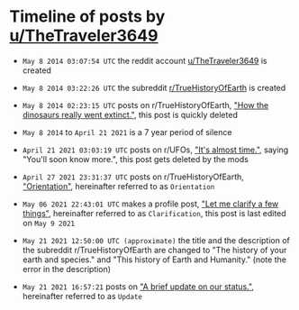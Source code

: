 # Timeline of posts by [u/TheTraveler3649](https://old.reddit.com/user/TheTraveler3649)

- `May 8 2014 03:07:54 UTC` the reddit account [u/TheTraveler3649](https://old.reddit.com/user/TheTraveler3649) is created

- `May 8 2014 03:22:26 UTC` the subreddit [r/TrueHistoryOfEarth](https://old.reddit.com/r/TrueHistoryOfEarth) is created

- `May 8 2014 02:23:15 UTC` posts on r/TrueHistoryOfEarth, ["How the dinosaurs really went extinct."](http://old.reddit.com/r/TrueHistoryOfEarth/comments/250g53/how_the_dinosaurs_really_went_extinct/), this post is quickly deleted

- `May 8 2014` to `April 21 2021` is a 7 year period of silence 

- `April 21 2021 03:03:19 UTC` posts on r/UFOs, ["It's almost time."](https://old.reddit.com/r/UFOs/comments/mv6wwb/its_almost_time/), saying "You'll soon know more.", this post gets deleted by the mods
  
- `April 27 2021 23:31:37 UTC` posts on r/TrueHistoryOfEarth, ["Orientation"](https://old.reddit.com/r/TrueHistoryOfEarth/comments/n01mzm/orientation/), hereinafter referred to as `Orientation`

- `May 06 2021 22:43:01 UTC` makes a profile post, ["Let me clarify a few things"](https://old.reddit.com/user/TheTraveler3649/comments/n6jv4i/let_me_clarify_a_few_things/), hereinafter referred to as `Clarification`, this post is last edited on `May 9 2021`

- `May 21 2021 12:50:00 UTC (approximate)` the title and the description of the subreddit r/TrueHistoryOfEarth are changed to "The history of your earth and species." and "This history of Earth and Humanity." (note the error in the description)

- `May 21 2021 16:57:21` posts on ["A brief update on our status."](https://old.reddit.com/r/TrueHistoryOfEarth/comments/nhxau6/a_brief_update_on_our_status/), hereinafter referred to as `Update`
